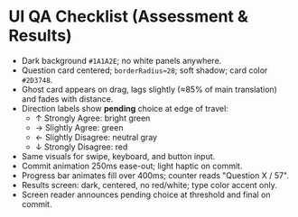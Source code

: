 # UI QA Checklist (Assessment & Results)

- Dark background `#1A1A2E`; no white panels anywhere.
- Question card centered; `borderRadius≈28`; soft shadow; card color `#2D3748`.
- Ghost card appears on drag, lags slightly (≈85% of main translation) and fades with distance.
- Direction labels show **pending** choice at edge of travel:
  - ↑ Strongly Agree: bright green
  - → Slightly Agree: green
  - ← Slightly Disagree: neutral gray
  - ↓ Strongly Disagree: red
- Same visuals for swipe, keyboard, and button input.
- Commit animation 250ms ease-out; light haptic on commit.
- Progress bar animates fill over 400ms; counter reads "Question X / 57".
- Results screen: dark, centered, no red/white; type color accent only.
- Screen reader announces pending choice at threshold and final on commit.
